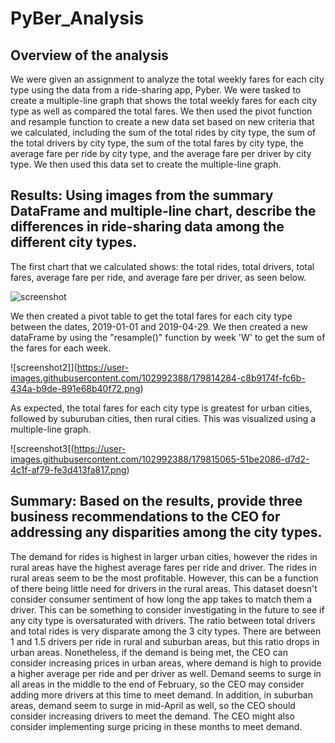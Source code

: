 # PyBer_Analysis
## Overview of the analysis
We were given an assignment to analyze the total weekly fares for each city type using the data from a ride-sharing app, Pyber. We were tasked to create a multiple-line graph that shows the total weekly fares for each city type as well as compared the total fares. We then used the pivot function and resample function to create a new data set based on new criteria that we calculated, including the sum of the total rides by city type, the sum of the total drivers by city type, the sum of the total fares by city type, the average fare per ride by city type, and the average fare per driver by city type. We then used this data set to create the multiple-line graph. 

## Results: Using images from the summary DataFrame and multiple-line chart, describe the differences in ride-sharing data among the different city types.
The first chart that we calculated shows: the total rides, total drivers, total fares, average fare per ride, and average fare per driver, as seen below.

![screenshot](https://user-images.githubusercontent.com/102992388/179813746-63bbfd94-8844-488e-abd9-9fdf09499d5e.png)

We then created a pivot table to get the total fares for each city type between the dates, 2019-01-01 and 2019-04-29. We then created a new dataFrame by  using the "resample()" function by week 'W' to get the sum of the fares for each week. 

![screenshot2]](https://user-images.githubusercontent.com/102992388/179814284-c8b9174f-fc6b-434a-b9de-891e68b40f72.png)

As expected, the total fares for each city type is greatest for urban cities, followed by suburuban cities, then rural cities. This was visualized using a multiple-line graph.

![screenshot3[(https://user-images.githubusercontent.com/102992388/179815065-51be2086-d7d2-4c1f-af79-fe3d413fa817.png)

## Summary: Based on the results, provide three business recommendations to the CEO for addressing any disparities among the city types.

The demand for rides is highest in larger urban cities, however the rides in rural areas have the highest average fares per ride and driver. The rides in rural areas seem to be the most profitable. However, this can be a function of there being little need for drivers in the rural areas. This dataset doesn't consider consumer sentiment of how long the app takes to match them a driver. This can be something to consider investigating in the future to see if any city type is oversaturated with drivers. The ratio between total drivers and total rides is very disparate among the 3 city types. There are between 1 and 1.5 drivers per ride in rural and suburban areas, but this ratio drops in urban areas. Nonetheless, if the demand is being met, the CEO can consider increasing prices in urban areas, where demand is high to provide a higher average per ride and per driver as well. Demand seems to surge in all areas in the middle to the end of February, so the CEO may consider adding more drivers at this time to meet demand. In addition, in suburban areas, demand seem to surge in mid-April as well, so the CEO should consider increasing drivers to meet the demand. The CEO might also consider implementing surge pricing in these months to meet demand.
